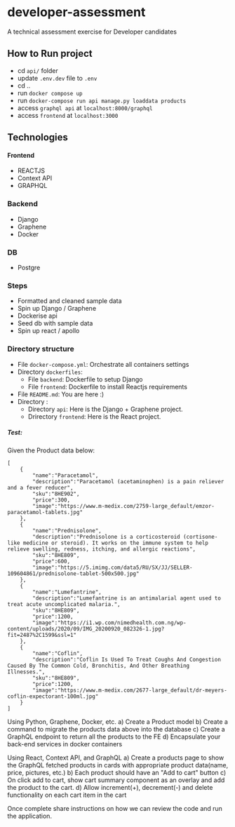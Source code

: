 # developer-assessment
A technical assessment exercise for Developer candidates

## How to Run project
- cd `api/` folder
- update `.env.dev` file to `.env`
- cd ..
- run `docker compose up`
- run `docker-compose run api manage.py loaddata products`
- access `graphql api` at `localhost:8000/graphql`
- access `frontend` at `localhost:3000`

## Technologies

#### Frontend
- REACTJS
- Context API
- GRAPHQL

### Backend
- Django
- Graphene
- Docker

### DB
- Postgre


### Steps
- Formatted and cleaned sample data
- Spin up Django / Graphene
- Dockerise api
- Seed db with sample data
- Spin up react / apollo


### Directory structure

  - File `docker-compose.yml`: Orchestrate all containers settings
  - Directory `dockerfiles`: 
    - File `backend`: Dockerfile to setup Django
    - File `frontend`: Dockerfile to install Reactjs requirements
  - File `README.md`: You are here :)
  - Directory :
    - Directory `api`: Here is the Django + Graphene project.
    - Drirectory `frontend`: Here is the React project.


##### Test:
Given the Product data below: 

```
[
    {
        "name":"Paracetamol",
        "description":"Paracetamol (acetaminophen) is a pain reliever and a fever reducer",
        "sku":"8HE902",
        "price":300,
        "image":"https://www.m-medix.com/2759-large_default/emzor-paracetamol-tablets.jpg"
    },
    {
        "name":"Prednisolone",
        "description":"Prednisolone is a corticosteroid (cortisone-like medicine or steroid). It works on the immune system to help relieve swelling, redness, itching, and allergic reactions",
        "sku":"8HE809",
        "price":600,
        "image":"https://5.imimg.com/data5/RU/SX/JJ/SELLER-109604861/prednisolone-tablet-500x500.jpg"
    },
    {
        "name":"Lumefantrine",
        "description":"Lumefantrine is an antimalarial agent used to treat acute uncomplicated malaria.",
        "sku":"8HE809",
        "price":1200,
        "image":"https://i1.wp.com/nimedhealth.com.ng/wp-content/uploads/2020/09/IMG_20200920_082326-1.jpg?fit=2487%2C1599&ssl=1"
    },
    {
        "name":"Coflin",
        "description":"Coflin Is Used To Treat Coughs And Congestion Caused By The Common Cold, Bronchitis, And Other Breathing Illnesses.",
        "sku":"8HE809",
        "price":1200,
        "image":"https://www.m-medix.com/2677-large_default/dr-meyers-coflin-expectorant-100ml.jpg"
    }
]
```

Using Python, Graphene, Docker, etc.
a) Create a Product model
b) Create a command to migrate the products data above into the database
c) Create a GraphQL endpoint to return all the products to the FE
d) Encapsulate your back-end services in docker containers

Using React, Context API, and GraphQL
a) Create a products page to show the GraphQL fetched products in cards with appropriate product data(name, price, pictures, etc.)
b) Each product should have an "Add to cart" button
c) On click add to cart, show cart summary component as an overlay and add the product to the cart.
d) Allow increment(+), decrement(-) and delete functionality on each cart item in the cart

Once complete share instructions on how we can review the code and run
the application.


